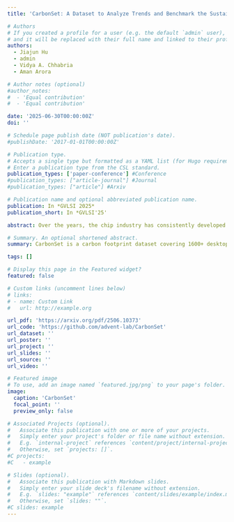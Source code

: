 ```yaml
---
title: 'CarbonSet: A Dataset to Analyze Trends and Benchmark the Sustainability of CPUs and GPUs'

# Authors
# If you created a profile for a user (e.g. the default `admin` user), write the username (folder name) here
# and it will be replaced with their full name and linked to their profile.
authors:
  - Jiajun Hu
  - admin
  - Vidya A. Chhabria
  - Aman Arora

# Author notes (optional)
#author_notes:
#  - 'Equal contribution'
#  - 'Equal contribution'

date: '2025-06-30T00:00:00Z'
doi: ''

# Schedule page publish date (NOT publication's date).
#publishDate: '2017-01-01T00:00:00Z'

# Publication type.
# Accepts a single type but formatted as a YAML list (for Hugo requirements).
# Enter a publication type from the CSL standard.
publication_types: ['paper-conference'] #Conference
#publication_types: ["article-journal"] #Journal 
#publication_types: ["article"] #Arxiv

# Publication name and optional abbreviated publication name.
publication: In *GVLSI 2025*
publication_short: In *GVLSI'25'

abstract: Over the years, the chip industry has consistently developed high-performance processors to address the increasing demands across diverse applications. However, the rapid expansion of chip production has significantly increased carbon emissions, raising critical concerns about environmental sustainability. While researchers have previously modeled the carbon footprint (CFP) at both system and processor levels, a holistic analysis of sustainability trends encompassing the entire chip lifecycle remains lacking. This paper presents CarbonSet, a comprehensive dataset integrating sustainability and performance metrics for CPUs and GPUs over the past decade. CarbonSet aims to benchmark and assess the design of next-generation processors. Leveraging this dataset, we conducted detailed analysis of flagship processors' sustainability trends over the last decade. This paper further highlights that modern processors are not yet sustainably designed, with total carbon emissions increasing more than 50 in the past three years due to the surging demand driven by the AI boom. Power efficiency remains a significant concern, while advanced process nodes pose new challenges requiring to effectively amortize the dramatically increased manufacturing carbon emissions.

# Summary. An optional shortened abstract.
summary: CarbonSet is a carbon footprint dataset covering 1600+ desktop and datacenter CPUs and GPUs. It includes design, performance, and sustainability metrics like area, TDP, ECFP, and OCFP. It also provides composite indicators (e.g., performance per CFP, ECFPA) for tradeoff analysis.

tags: []

# Display this page in the Featured widget?
featured: false

# Custom links (uncomment lines below)
# links:
# - name: Custom Link
#   url: http://example.org

url_pdf: 'https://arxiv.org/pdf/2506.10373'
url_code: 'https://github.com/advent-lab/CarbonSet'
url_dataset: ''
url_poster: ''
url_project: ''
url_slides: ''
url_source: ''
url_video: ''

# Featured image
# To use, add an image named `featured.jpg/png` to your page's folder.
image:
  caption: 'CarbonSet'
  focal_point: ''
  preview_only: false

# Associated Projects (optional).
#   Associate this publication with one or more of your projects.
#   Simply enter your project's folder or file name without extension.
#   E.g. `internal-project` references `content/project/internal-project/index.md`.
#   Otherwise, set `projects: []`.
#C projects:
#C   - example

# Slides (optional).
#   Associate this publication with Markdown slides.
#   Simply enter your slide deck's filename without extension.
#   E.g. `slides: "example"` references `content/slides/example/index.md`.
#   Otherwise, set `slides: ""`.
#C slides: example
---
```

